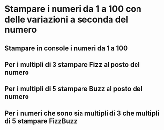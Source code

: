 # Stampare i numeri da 1 a 100 con delle variazioni a seconda del numero

## Stampare in console i numeri da 1 a 100

## Per i multipli di 3 stampare Fizz al posto del numero

## Per i multipli di 5 stampare Buzz al posto del numero

## Per i numeri che sono sia multipli di 3 che multipli di 5 stampare FizzBuzz